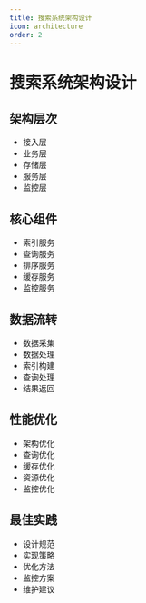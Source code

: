 ```yaml
---
title: 搜索系统架构设计
icon: architecture
order: 2
---
```


# 搜索系统架构设计

## 架构层次
- 接入层
- 业务层
- 存储层
- 服务层
- 监控层

## 核心组件
- 索引服务
- 查询服务
- 排序服务
- 缓存服务
- 监控服务

## 数据流转
- 数据采集
- 数据处理
- 索引构建
- 查询处理
- 结果返回

## 性能优化
- 架构优化
- 查询优化
- 缓存优化
- 资源优化
- 监控优化

## 最佳实践
- 设计规范
- 实现策略
- 优化方法
- 监控方案
- 维护建议
